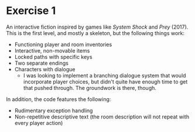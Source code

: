 # Exercise 1

An interactive fiction inspired by games like *System Shock* and *Prey* (2017). This is the first level, and mostly a skeleton, but the following things work:

- Functioning player and room inventories
- Interactive, non-movable items
- Locked paths with specific keys
- Two separate endings
- Characters with dialogue
  - I was looking to implement a branching dialogue system that would incorporate player choices, but didn't quite have enough time to get that pushed through. The groundwork is there, though.

In addition, the code features the following:

- Rudimentary exception handling
- Non-repetitive descriptive text (the room description will not repeat with every player action)
